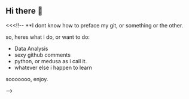 ## Hi there 👋

<<<!!--
**I dont know how to preface my git, or something or the other.

so, heres what i do, or want  to do:

 - Data Analysis
 - sexy github comments
 - python, or medusa as i call it.
 - whatever else i happen to learn

sooooooo,
enjoy.

-->
